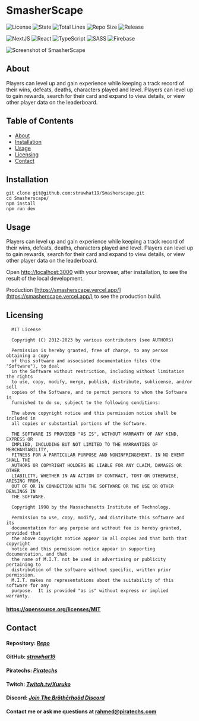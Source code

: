 # SmasherScape

![License](https://img.shields.io/github/license/strawhat19/Smasherscape)
![State](https://img.shields.io/github/deployments/strawhat19/Smasherscape/Production)
![Total Lines](https://img.shields.io/badge/Total%20Lines-total--lines--undefined-blue)
![Repo Size](https://img.shields.io/github/repo-size/strawhat19/Smasherscape)
![Release](https://img.shields.io/github/release/strawhat19/Smasherscape)

![NextJS](https://img.shields.io/badge/next.js-000000?style=for-the-badge&logo=nextdotjs&logoColor=white)
![React](https://img.shields.io/badge/react-%2320232a.svg?style=for-the-badge&logo=react&logoColor=%2361DAFB)
![TypeScript](https://img.shields.io/badge/typescript-%23007ACC.svg?style=for-the-badge&logo=typescript&logoColor=white)
![SASS](https://img.shields.io/badge/SASS-hotpink.svg?style=for-the-badge&logo=SASS&logoColor=white)
![Firebase](https://img.shields.io/badge/Firebase-039BE5?style=for-the-badge&logo=Firebase&logoColor=white)

![Screenshot of SmasherScape](./assets/smasherscape/SmasherScapeRecords.png)

## About
Players can level up and gain experience while keeping a track record of their wins, defeats, deaths, characters played and level. Players can level up to gain rewards, search for their card and expand to view details, or view other player data on the leaderboard.

## Table of Contents  
* [About](#about)
* [Installation](#installation)
* [Usage](#usage)
* [Licensing](#licensing)
* [Contact](#contact)

## Installation
```
git clone git@github.com:strawhat19/Smasherscape.git
cd Smasherscape/
npm install
npm run dev
```

## Usage
Players can level up and gain experience while keeping a track record of their wins, defeats, deaths, characters played and level. Players can level up to gain rewards, search for their card and expand to view details, or view other player data on the leaderboard.

Open [http://localhost:3000](http://localhost:3000) with your browser, after installation, to see the result of the local development.

Production [https://smasherscape.vercel.app/](https://smasherscape.vercel.app/) to see the production build.

## Licensing
#### 
      MIT License

      Copyright (C) 2012-2023 by various contributors (see AUTHORS)

      Permission is hereby granted, free of charge, to any person obtaining a copy
      of this software and associated documentation files (the "Software"), to deal
      in the Software without restriction, including without limitation the rights
      to use, copy, modify, merge, publish, distribute, sublicense, and/or sell
      copies of the Software, and to permit persons to whom the Software is
      furnished to do so, subject to the following conditions:

      The above copyright notice and this permission notice shall be included in
      all copies or substantial portions of the Software.

      THE SOFTWARE IS PROVIDED "AS IS", WITHOUT WARRANTY OF ANY KIND, EXPRESS OR
      IMPLIED, INCLUDING BUT NOT LIMITED TO THE WARRANTIES OF MERCHANTABILITY,
      FITNESS FOR A PARTICULAR PURPOSE AND NONINFRINGEMENT. IN NO EVENT SHALL THE
      AUTHORS OR COPYRIGHT HOLDERS BE LIABLE FOR ANY CLAIM, DAMAGES OR OTHER
      LIABILITY, WHETHER IN AN ACTION OF CONTRACT, TORT OR OTHERWISE, ARISING FROM,
      OUT OF OR IN CONNECTION WITH THE SOFTWARE OR THE USE OR OTHER DEALINGS IN
      THE SOFTWARE.
      
      Copyright 1998 by the Massachusetts Institute of Technology.

      Permission to use, copy, modify, and distribute this software and its
      documentation for any purpose and without fee is hereby granted, provided that
      the above copyright notice appear in all copies and that both that copyright
      notice and this permission notice appear in supporting documentation, and that
      the name of M.I.T. not be used in advertising or publicity pertaining to
      distribution of the software without specific, written prior permission.
      M.I.T. makes no representations about the suitability of this software for any
      purpose.  It is provided "as is" without express or implied warranty.
#### https://opensource.org/licenses/MIT

## Contact
#### Repository: [*Repo*](https://github.com/strawhat19/Smasherscape)
#### GitHub: [*strawhat19*](https://github.com/strawhat19)
#### Piratechs: [*Piratechs*](https://piratechs.com/)
#### Twitch: [*Twitch.tv/Xuruko*](https://www.twitch.tv/xuruko)
#### Discord: [*Join The Bröthērhoöd Discord*](https://discord.gg/FUXbKfGs29)
#### Contact me or ask me questions at [rahmed@piratechs.com](mailto:rahmed@piratechs.com)